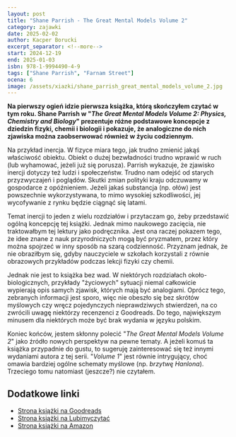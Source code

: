 ```yaml
---
layout: post
title: "Shane Parrish - The Great Mental Models Volume 2"
category: zajawki
date: 2025-02-02
author: Kacper Borucki
excerpt_separator: <!--more-->
start: 2024-12-19
end: 2025-01-03
isbn: 978-1-9994490-4-9
tags: ["Shane Parrish", "Farnam Street"]
ocena: 6
image: /assets/xiazki/shane_parrish_great_mental_models_volume_2.jpg
---
```


**Na pierwszy ogień idzie pierwsza książka, którą skończyłem czytać w tym roku. Shane Parrish w "*The Great Mental Models Volume 2: Physics, Chemistry and Biology*" prezentuje różne podstawowe koncepcje z dziedzin fizyki, chemii i biologii i pokazuje, że analogiczne do nich zjawiska można zaobserwować również w życiu codziennym.**

<!--more-->

Na przykład inercja. W fizyce miara tego, jak trudno zmienić jakąś właściwość obiektu. Obiekt o dużej bezwładności trudno wprawić w ruch (lub wyhamować, jeżeli już się porusza). Parrish wykazuje, że zjawisko inercji dotyczy też ludzi i społeczeństw. Trudno nam odejść od starych przyzwyczajeń i poglądów. Skutki zmian polityki kraju odczuwamy w gospodarce z opóźnieniem. Jeżeli jakaś substancja (np. ołów) jest powszechnie wykorzystywana, to mimo wysokiej szkodliwości, jej wycofywanie z rynku będzie ciągnąć się latami.

Temat inercji to jeden z wielu rozdziałów i przytaczam go, żeby przedstawić ogólną koncepcję tej książki. Jednak mimo naukowego zacięcia, nie traktowałbym tej lektury jako podręcznika. Jest ona raczej pokazem tego, że idee znane z nauk przyrodniczych mogą być pryzmatem, przez który można spojrzeć w inny sposób na szarą codzienność. Przyznam jednak, że nie obraziłbym się, gdyby nauczyciele w szkołach korzystali z równie obrazowych przykładów podczas lekcji fizyki czy chemii.

Jednak nie jest to książka bez wad. W niektórych rozdziałach około-biologicznych, przykłady "życiowych" sytuacji niemal całkowicie wypierają opis samych zjawisk, których mają być analogiami. Oprócz tego, zebranych informacji jest sporo, więc nie obeszło się bez skrótów myślowych czy wręcz pojedynczych nieprawdziwych stwierdzeń, na co zwrócili uwagę niektórzy recenzenci z Goodreads. Do tego, największym minusem dla niektórych może być brak wydania w języku polskim.

Koniec końców, jestem skłonny polecić "*The Great Mental Models Volume 2*" jako źródło nowych perspektyw na pewne tematy. A jeżeli komuś ta książka przypadnie do gustu, to sugeruję zainteresować się też innymi wydaniami autora z tej serii. "*Volume 1*" jest równie intrygujący, choć omawia bardziej ogólne schematy myślowe (np. *brzytwę Hanlona*). Trzeciego tomu natomiast (jeszcze?) nie czytałem.

## Dodatkowe linki

- [Strona książki na Goodreads](https://www.goodreads.com/book/show/52200318-the-great-mental-models-volume-2)
- [Strona książki na Lubimyczytać](https://lubimyczytac.pl/ksiazka/5177823/the-great-mental-models-volume-2-physics-chemistry-and-biology)
- [Strona książki na Amazon](https://www.amazon.com/Great-Mental-Models-Physics-Chemistry/dp/1999449037)
